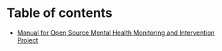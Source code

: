 # Table of contents

* [Manual for Open Source Mental Health Monitoring and Intervention Project](README.md)
